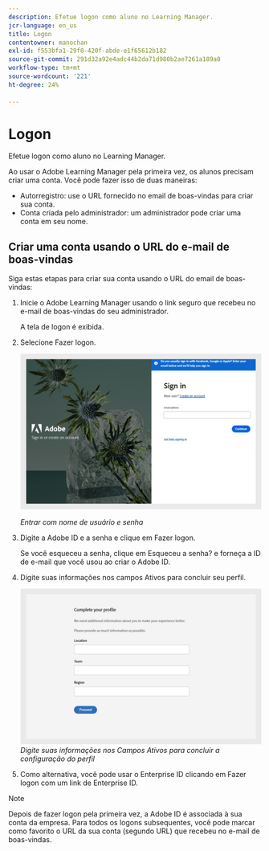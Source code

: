 ```yaml
---
description: Efetue logon como aluno no Learning Manager.
jcr-language: en_us
title: Logon
contentowner: manochan
exl-id: f553bfa1-29f0-420f-abde-e1f65612b182
source-git-commit: 291d32a92e4adc44b2da71d980b2ae7261a189a0
workflow-type: tm+mt
source-wordcount: '221'
ht-degree: 24%

---
```


# Logon

Efetue logon como aluno no Learning Manager.

Ao usar o Adobe Learning Manager pela primeira vez, os alunos precisam criar uma conta. Você pode fazer isso de duas maneiras:

* Autorregistro: use o URL fornecido no email de boas-vindas para criar sua conta.
* Conta criada pelo administrador: um administrador pode criar uma conta em seu nome.

## Criar uma conta usando o URL do e-mail de boas-vindas

Siga estas etapas para criar sua conta usando o URL do email de boas-vindas:

1. Inicie o Adobe Learning Manager usando o link seguro que recebeu no e-mail de boas-vindas do seu administrador.

   A tela de logon é exibida.

1. Selecione Fazer logon.

   ![](assets/login-page.png)

   *Entrar com nome de usuário e senha*

1. Digite a Adobe ID e a senha e clique em Fazer logon.

   Se você esqueceu a senha, clique em Esqueceu a senha? e forneça a ID de e-mail que você usou ao criar o Adobe ID.

   <!--
   If you do not have an Adobe ID, [click here](../../../manage-account.md) to learn how to create an Adobe ID.
   -->

1. Digite suas informações nos campos Ativos para concluir seu perfil.

   ![](assets/complete-the-profile.png)
   _Digite suas informações nos Campos Ativos para concluir a configuração do perfil_

1. Como alternativa, você pode usar o Enterprise ID clicando em Fazer logon com um link de Enterprise ID.

>[!NOTE]
>
>Depois de fazer logon pela primeira vez, a Adobe ID é associada à sua conta da empresa. Para todos os logons subsequentes, você pode marcar como favorito o URL da sua conta (segundo URL) que recebeu no e-mail de boas-vindas.
